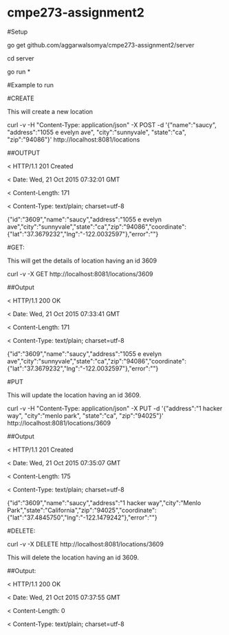 # cmpe273-assignment2


#Setup

go get github.com/aggarwalsomya/cmpe273-assignment2/server

cd server

go run *


#Example to run


#CREATE

This will create a new location

curl -v -H "Content-Type: application/json"  -X POST -d '{"name":"saucy", "address":"1055 e evelyn ave", "city":"sunnyvale", "state":"ca", "zip":"94086"}' http://localhost:8081/locations


##OUTPUT

< HTTP/1.1 201 Created

< Date: Wed, 21 Oct 2015 07:32:01 GMT

< Content-Length: 171

< Content-Type: text/plain; charset=utf-8

{"id":"3609","name":"saucy","address":"1055 e evelyn ave","city":"sunnyvale","state":"ca","zip":"94086","coordinate":{"lat":"37.3679232","lng":"-122.0032597"},"error":""}





#GET:

This will get the details of location having an id 3609

curl -v -X GET http://localhost:8081/locations/3609

##Output

< HTTP/1.1 200 OK

< Date: Wed, 21 Oct 2015 07:33:41 GMT

< Content-Length: 171

< Content-Type: text/plain; charset=utf-8

{"id":"3609","name":"saucy","address":"1055 e evelyn ave","city":"sunnyvale","state":"ca","zip":"94086","coordinate":{"lat":"37.3679232","lng":"-122.0032597"},"error":""}




#PUT

This will update the location having an id 3609. 

curl -v -H "Content-Type: application/json"  -X PUT -d '{"address":"1 hacker way", "city":"menlo park", "state":"ca", "zip":"94025"}' http://localhost:8081/locations/3609


##Output

< HTTP/1.1 201 Created

< Date: Wed, 21 Oct 2015 07:35:07 GMT

< Content-Length: 175

< Content-Type: text/plain; charset=utf-8

{"id":"3609","name":"saucy","address":"1 hacker way","city":"Menlo Park","state":"California","zip":"94025","coordinate":{"lat":"37.4845750","lng":"-122.1479242"},"error":""}





#DELETE:


curl -v -X DELETE http://localhost:8081/locations/3609

This will delete the location having an id 3609. 

##Output: 

< HTTP/1.1 200 OK

< Date: Wed, 21 Oct 2015 07:37:55 GMT

< Content-Length: 0

< Content-Type: text/plain; charset=utf-8

 

